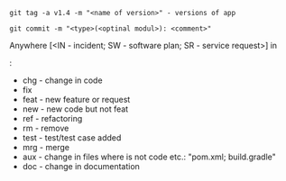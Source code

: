 ```shell
git tag -a v1.4 -m "<name of version>" - versions of app

git commit -m "<type>(<optinal modul>): <comment>"
```
Anywhere [<IN - incident; SW - software plan; SR - service request>] in <comment>

<type>:
- chg - change in code
- fix
- feat - new feature or request
- new - new code but not feat
- ref - refactoring
- rm - remove
- test - test/test case added
- mrg - merge
- aux - change in files where is not code etc.:  "pom.xml; build.gradle"
- doc - change in documentation

